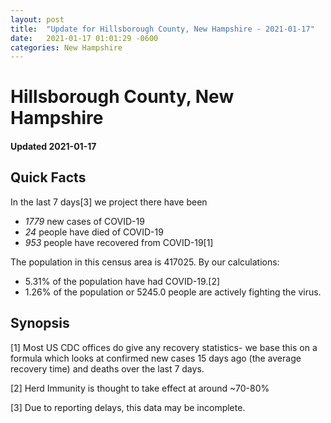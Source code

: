 ```yaml
---
layout: post
title:  "Update for Hillsborough County, New Hampshire - 2021-01-17"
date:   2021-01-17 01:01:29 -0600
categories: New Hampshire
---
```


# Hillsborough County, New Hampshire
#### Updated 2021-01-17

## Quick Facts

In the last 7 days[3] we project there have been
- *1779* new cases of COVID-19
- *24* people have died of COVID-19
- *953* people have recovered from COVID-19[1]

The population in this census area is 417025. By our calculations:
- 5.31% of the population have had COVID-19.[2]
- 1.26% of the population or 5245.0 people are actively fighting the virus.

## Synopsis




[1] Most US CDC offices do give any recovery statistics- we base this on a formula which looks at confirmed new cases
15 days ago (the average recovery time) and deaths over the last 7 days.

[2] Herd Immunity is thought to take effect at around ~70-80%

[3] Due to reporting delays, this data may be incomplete.
 
    